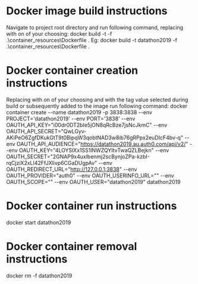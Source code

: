 # Docker image build instructions
Navigate to project root directory and run following command, replacing <imagename> with on of your choosing:
docker build -t <imagename> -f .\container_resources\Dockerfile .
Eg:
docker build -t datathon2019 -f .\container_resources\Dockerfile .

# Docker container creation instructions
Replacing <containername> with on of your choosing and <imagename> with the tag value selected during build or subsequently added to the image run following command:
 docker container create --name datathon2019 -p 3838:3838 --env  PROJECT='datathon2019' --env  PORT='3838' --env OAUTH_API_KEY="i00dr0DT2bIe5jON8qRcBze7jsNcJkmC" --env OAUTH_API_SECRET="QwLGyv-AKiPeO6ZgfDKukGtT9t0BipqW3qobtNAD3w8ib76gRPpx2euDIcF4bv-q" --env OAUTH_API_AUDIENCE="https://datathon2019.au.auth0.com/api/v2/" --env OAUTH_KEY="4LOYSlXx1SS1lNWZQYItvTwaQZLBejkn" --env OAUTH_SECRET="2GNAP9x4uxlbenmj2scBynjoZPa-kzbI-rqCjziX2xLI42FfJXlivp6CGaDUgpAv" --env OAUTH_REDIRECT_URL="http://127.0.0.1:3838" --env OAUTH_PROVIDER="auth0" --env OAUTH_USERINFO_URL="" --env OAUTH_SCOPE="" --env OAUTH_USER="datathon2019"  datathon2019                          

# Docker container run instructions
docker start datathon2019

# Docker container removal instructions
docker rm -f datathon2019